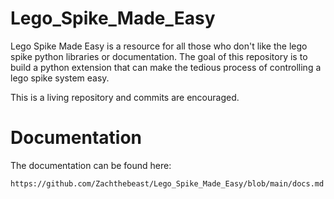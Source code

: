 # Lego_Spike_Made_Easy

Lego Spike Made Easy is a resource for all those who don't like the lego spike python libraries or documentation.
The goal of this repository is to build a python extension that can make the tedious process of controlling a lego
spike system easy.

This is a living repository and commits are encouraged.

# Documentation

The documentation can be found here:  
  
    https://github.com/Zachthebeast/Lego_Spike_Made_Easy/blob/main/docs.md
